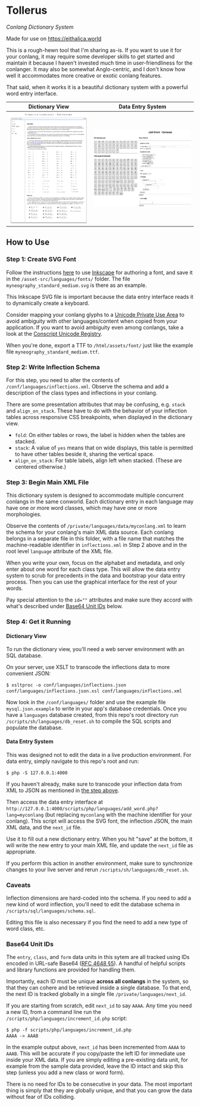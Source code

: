 # Tollerus
_Conlang Dictionary System_

Made for use on https://eithalica.world

This is a rough-hewn tool that I'm sharing as-is. If you want to use it for your conlang, it may require some developer skills to get started and maintain it because I haven't invested much time in user-friendliness for the conlanger. It may also be somewhat Anglo-centric, and I don't know how well it accommodates more creative or exotic conlang features.

That said, when it works it is a beautiful dictionary system with a powerful word entry interface.

| Dictionary View | Data Entry System |
|-----------------|-------------------|
| ![Dictionary View](asset-src/screenshots/screenshot-view.png) | ![Data Entry](asset-src/screenshots/screenshot-input.png) |

## How to Use

### Step 1: Create SVG Font

Follow the instructions [here](https://inkscape-manuals.readthedocs.io/en/latest/creating-custom-fonts.html) to use [Inkscape](https://inkscape.org/) for authoring a font, and save it in the `/asset-src/languages/fonts/` folder. The file `myneography_standard_medium.svg` is there as an example.

This Inkscape SVG file is important because the data entry interface reads it to dynamically create a keyboard.

Consider mapping your conlang glyphs to a [Unicode Private Use Area](https://en.wikipedia.org/wiki/Private_Use_Areas) to avoid ambiguity with other languages/content when copied from your application. If you want to avoid ambiguity even among conlangs, take a look at the [Conscript Unicode Registry](https://www.evertype.com/standards/csur/).

When you're done, export a TTF to `/html/assets/font/` just like the example file `myneography_standard_medium.ttf`.

### Step 2: Write Inflection Schema

For this step, you need to alter the contents of `/conf/languages/inflections.xml`. Observe the schema and add a description of the class types and inflections in your conlang.

There are some presentation attributes that may be confusing, e.g. `stack` and `align_on_stack`. These have to do with the behavior of your inflection tables across responsive CSS breakpoints, when displayed in the dictionary view.

- `fold`: On either tables or rows, the label is hidden when the tables are stacked.
- `stack`: A value of `yes` means that on wide displays, this table is permitted to have other tables beside it, sharing the vertical space.
- `align_on_stack`: For table labels, align left when stacked. (These are centered otherwise.)

### Step 3: Begin Main XML File

This dictionary system is designed to accommodate multiple concurrent conlangs in the same conworld. Each dictionary entry in each language may have one or more word classes, which may have one or more morphologies.

Observe the contents of `/private/languages/data/myconlang.xml` to learn the schema for your conlang's main XML data source. Each conlang belongs in a separate file in this folder, with a file name that matches the machine-readable identifier in `inflections.xml` in Step 2 above and in the root level `language` attribute of the XML file.

When you write your own, focus on the alphabet and metadata, and only enter about one word for each class type. This will allow the data entry system to scrub for precedents in the data and bootstrap your data entry process. Then you can use the graphical interface for the rest of your words.

Pay special attention to the `id=""` attributes and make sure they accord with what's described under [Base64 Unit IDs](#base64-unit-ids) below.

### Step 4: Get it Running

#### Dictionary View

To run the dictionary view, you'll need a web server environment with an SQL database.

On your server, use XSLT to transcode the inflections data to more convenient JSON:

```
$ xsltproc -o conf/languages/inflections.json conf/languages/inflections.json.xsl conf/languages/inflections.xml
```

Now look in the `/conf/languages/` folder and use the example file `mysql.json.example` to write in your app's database credentials. Once you have a `languages` database created, from this repo's root directory run `/scripts/sh/languages/db_reset.sh` to compile the SQL scripts and populate the database.

#### Data Entry System

This was designed not to edit the data in a live production environment. For data entry, simply navigate to this repo's root and run:

```
$ php -S 127.0.0.1:4000
```

If you haven't already, make sure to transcode your inflection data from XML to JSON as mentioned in [the step above](#dictionary-view).

Then access the data entry interface at `http://127.0.0.1:4000/scripts/php/languages/add_word.php?lang=myconlang` (but replacing `myconlang` with the machine identifier for your conlang). This script will access the SVG font, the inflection JSON, the main XML data, and the `next_id` file.

Use it to fill out a new dictionary entry. When you hit "save" at the bottom, it will write the new entry to your main XML file, and update the `next_id` file as appropriate.

If you perform this action in another environment, make sure to synchronize changes to your live server and rerun `/scripts/sh/languages/db_reset.sh`.

### Caveats 

Inflection dimensions are hard-coded into the schema. If you need to add a new kind of word inflection, you'll need to edit the database schema in `/scripts/sql/languages/schema.sql`.

Editing this file is also necessary if you find the need to add a new type of word class, etc.

### Base64 Unit IDs

The `entry`, `class`, and `form` data units in this sytem are all tracked using IDs encoded in URL-safe Base64 ([RFC 4648 §5](https://www.rfc-editor.org/rfc/rfc4648#section-5)). A handful of helpful scripts and library functions are provided for handling them.

Importantly, each ID must be unique **across all conlangs** in the system, so that they can cohere and be retrieved inside a single database. To that end, the next ID is tracked globally in a single file `/private/languages/next_id`.

If you are starting from scratch, edit `next_id` to say `AAAA`. Any time you need a new ID, from a command line run the `/scripts/php/languages/increment_id.php` script:

```
$ php -f scripts/php/languages/increment_id.php 
AAAA -> AAAB
```

In the example output above, `next_id` has been incremented from `AAAA` to `AAAB`. This will be accurate if you copy/paste the left ID for immediate use inside your XML data. If you are simply editing a pre-existing data unit, for example from the sample data provided, leave the ID intact and skip this step (unless you add a new class or word form).

There is no need for IDs to be consecutive in your data. The most important thing is simply that they are globally unique, and that you can grow the data without fear of IDs colliding.
